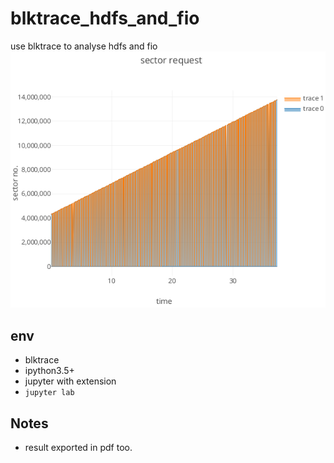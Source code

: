 # blktrace_hdfs_and_fio
use blktrace to analyse hdfs and fio
![graph](art/screenshot.png)

## env
* blktrace
* ipython3.5+
* jupyter with extension
* `jupyter lab`

## Notes
- result exported in pdf too.

